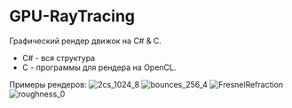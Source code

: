 # GPU-RayTracing
Графический рендер движок на C# & C.
- C# - вся структура
- C - программы для рендера на OpenCL.

Примеры рендеров:
![2cs_1024_8](https://github.com/user-attachments/assets/6913f739-8251-426f-a9ce-158d05b7d188)
![bounces_256_4](https://github.com/user-attachments/assets/a37bd5cd-b1e2-4ed6-8fd4-81095d964c45)
![FresnelRefraction](https://github.com/user-attachments/assets/b03af3ce-b5fb-46e7-ac19-aa1aee40d865)
![roughness_0](https://github.com/user-attachments/assets/384a933b-8c4b-4f38-b16b-e73f61a6e24d)
